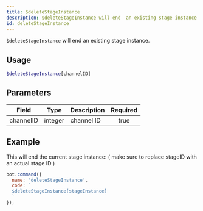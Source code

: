 ```yaml
---
title: $deleteStageInstance 
description: $deleteStageInstance will end  an existing stage instance.
id: deleteStageInstance
---
```


`$deleteStageInstance` will end an existing stage instance.

## Usage

```php
$deleteStageInstance[channelID]
```

## Parameters 


| Field     | Type    | Description | Required |
| --------- | ------- | ----------- |:--------:|
| channelID | integer | channel ID  |    true   |


## Example

This will end the current stage instance: ( make sure to replace stageID with an actual stage ID )

```javascript
bot.command({
  name: 'deleteStageInstance',
  code: `
  $deleteStageInstance[stageInstance]
  `
});
```
